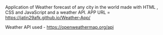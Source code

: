 Application of Weather forecast of any city in the world made with HTML , CSS and JavaScript and a weather API.
APP URL = https://jatin29afk.github.io/Weather-App/

Weather API used - https://openweathermap.org/api
